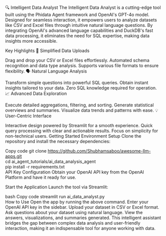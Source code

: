 🔍 Intelligent Data Analyst
The Intelligent Data Analyst is a cutting-edge tool built using the Phidata Agent framework and OpenAI's GPT-4o model. Designed for seamless interaction, it empowers users to analyze datasets like CSV and Excel files through intuitive natural language questions. By integrating OpenAI's advanced language capabilities and DuckDB's fast data processing, it eliminates the need for SQL expertise, making data insights more accessible.

Key Highlights
🚀 Simplified Data Uploads

Drag and drop your CSV or Excel files effortlessly.
Automated schema recognition and data type analysis.
Supports various file formats to ensure flexibility.
🗣️ Natural Language Analysis

Transform simple questions into powerful SQL queries.
Obtain instant insights tailored to your data.
Zero SQL knowledge required for operation.
📈 Advanced Data Exploration

Execute detailed aggregations, filtering, and sorting.
Generate statistical overviews and summaries.
Visualize data trends and patterns with ease.
💡 User-Centric Interface

Interactive design powered by Streamlit for a smooth experience.
Quick query processing with clear and actionable results.
Focus on simplicity for non-technical users.
Getting Started
Environment Setup
Clone the repository and install the necessary dependencies:


Copy code
git clone https://github.com/Shubhamsaboo/awesome-llm-apps.git  
cd ai_agent_tutorials/ai_data_analysis_agent  
pip install -r requirements.txt  
API Key Configuration
Obtain your OpenAI API key from the OpenAI Platform and have it ready for use.

Start the Application
Launch the tool via Streamlit:

bash
Copy code
streamlit run ai_data_analyst.py  
How to Use
Open the app by running the above command.
Enter your OpenAI API key in the sidebar.
Upload your dataset in CSV or Excel format.
Ask questions about your dataset using natural language.
View the answers, visualizations, and summaries generated.
This intelligent assistant bridges the gap between complex data analysis and user-friendly interaction, making it an indispensable tool for anyone working with data.
